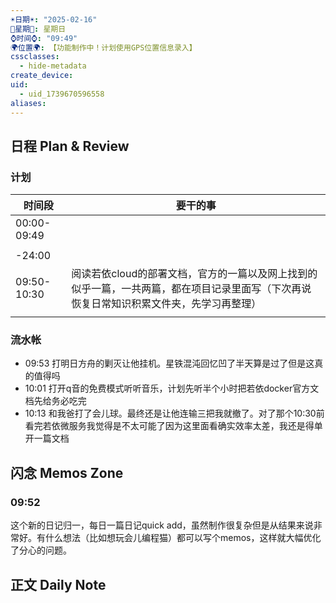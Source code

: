 ```yaml
---
☀️日期☀️: "2025-02-16"
📆星期📆: 星期日
⌚️时间⌚️: "09:49"
🌍位置🌍: 【功能制作中！计划使用GPS位置信息录入】
cssclasses:
  - hide-metadata
create_device: 
uid:
  - uid_1739670596558
aliases:
---
```

 

## 日程 Plan & Review

### 计划

| 时间段 | 要干的事 |
| ---- | ---- |
| 00:00-09:49 |  |
|  |  |
| -24:00 |  |
| 09:50- 10:30 | 阅读若依cloud的部署文档，官方的一篇以及网上找到的似乎一篇，一共两篇，都在项目记录里面写（下次再说恢复日常知识积累文件夹，先学习再整理） |
|  |  |
### 流水帐
- 09:53 打明日方舟的剿灭让他挂机。星铁混沌回忆凹了半天算是过了但是这真的值得吗
- 10:01 打开q音的免费模式听听音乐，计划先听半个小时把若依docker官方文档先给务必吃完
- 10:13 和我爸打了会儿球。最终还是让他连输三把我就撤了。对了那个10:30前看完若依微服务我觉得是不太可能了因为这里面看确实效率太差，我还是得单开一篇文档

## 闪念 Memos Zone
### 09:52 
 
 这个新的日记归一，每日一篇日记quick add，虽然制作很复杂但是从结果来说非常好。有什么想法（比如想玩会儿编程猫）都可以写个memos，这样就大幅优化了分心的问题。
## 正文 Daily Note

